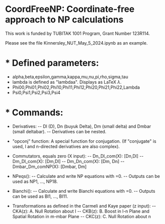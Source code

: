 # CoordFreeNP: Coordinate-free approach to NP calculations

This work is funded by TUBITAK 1001 Program, Grant Number 123R114.

Please see the file Kinnersley_NUT_May_5_2024.ipynb as an example.

# * Defined parameters:

- alpha,beta,epsilon,gamma,kappa,mu,nu,pi,rho,sigma,tau
- lambda is defined as "lambdaa". Displays as LaTeX $\lambda$.
- Phi00,Phi01,Phi02,Phi10,Phi11,Phi12,Phi20,Phi21,Phi22,Lambda
- Psi0,Psi1,Psi2,Psi3,Psi4

# * Commands:

- Derivatives:
-- Dl (D), Dn (buyuk Delta), Dm (small delta) and Dmbar (small deltabar). 
-- Derivatives can be nested.

- "opconj" function: A special function for conjugation. 
(If "conjugate" is used, l and n-directed derivatives are also complex).

- Commutators, equals zero (X input):
-- Dn_Dl_com(X): [Dn,Dl]
-- Dm_Dl_com(X): [Dm,Dl]
-- Dm_Dn_com(X): [Dm, Dn]
-- Dmbar_Dm_comNP(X): [Dmbar, Dm]

- NPeqs(): 
-- Calculate and write NP equations with =0. 
-- Outputs can be used as NP1, ..., NP18.

- Bianchi():
-- Calculate and write Bianchi equations with =0. 
-- Outputs can be used as BI1, ..., BI11.

- Transformations as defined in the Carmeli and Kaye paper (z input):
-- CKA(z): A. Null Rotation about l
-- CKB(z): B. Boost in l-n Plane and Spatial Rotation in m-mbar Plane
-- CKC(z): C. Null Rotation about n
